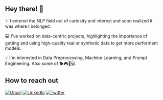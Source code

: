 ## Hey there! 👋

✨ I entered the NLP field out of curiosity and interest and soon realized it was where I belonged.

💻 I've worked on data-centric projects, highlighting the importance of getting and using high-quality real or synthetic data to get more performant models.

💡 I'm interested in Data Preprocessing, Machine Learning, and Prompt Engineering. Also some of 🐕🎮💪💻.

## How to reach out

[![Gmail](https://img.shields.io/badge/Gmail-D14836?style=for-the-badge&logo=gmail&logoColor=white)](mailto:sdiazlor@gmail.com)
[![LinkedIn](https://img.shields.io/badge/LinkedIn-0077B5?style=for-the-badge&logo=linkedin&logoColor=white)](https://www.linkedin.com/in/sdiazlor)
[![Twitter](https://img.shields.io/badge/Twitter-1DA1F2?style=for-the-badge&logo=twitter&logoColor=white)](https://twitter.com/sdiazlor)
